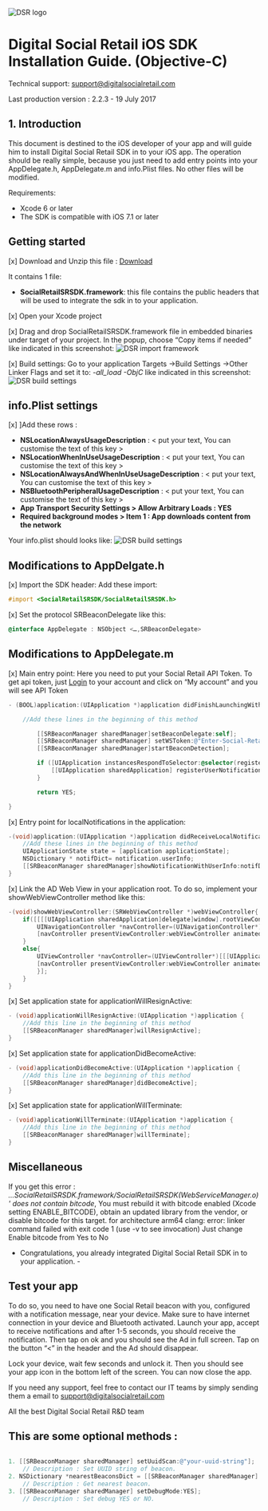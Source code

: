 ![DSR logo](http://cloud.digitalsocialretail.com/img/logo-long-v2.png)

# Digital Social Retail iOS SDK Installation Guide. (Objective-C)
Technical support: support@digitalsocialretail.com

Last production version : 2.2.3 - 19 July 2017

## 1. Introduction

This document is destined to the iOS developer of your app and will guide him to install Digital Social Retail SDK in to your iOS app. The operation should be really simple, because you just need to add entry points into your AppDelegate.h, AppDelegate.m and info.Plist files. No other files will be modified.

Requirements: 
- Xcode 6 or later
- The SDK is compatible with iOS 7.1 or later

## Getting started

[x] Download and Unzip this file : [Download](res/Digital_Social_Retail_SDK_iOS_v2.2.3.zip)

It contains 1 file:
- **SocialRetailSRSDK.framework**: this file contains the public headers that will be used to integrate the sdk in to your application.

[x] Open your Xcode project

[x] Drag and drop SocialRetailSRSDK.framework file in embedded binaries under target of your project. In the popup, choose “Copy items if needed”
like indicated in this screenshot:
![DSR import framework](res/importFramework.png)

[x] Build settings: Go to your application Targets ->Build Settings ->Other Linker Flags and set it to: *-all_load -ObjC* like indicated in this screenshot:
![DSR build settings](res/build-settings.png)

## info.Plist settings

[x] ]Add these rows :

- **NSLocationAlwaysUsageDescription** : < put your text, You can customise the text of this key >
- **NSLocationWhenInUseUsageDescription** : < put your text, You can customise the text of this key >
- **NSLocationAlwaysAndWhenInUseUsageDescription** : < put your text, You can customise the text of this key >
- **NSBluetoothPeripheralUsageDescription** : < put your text, You can customise the text of this key >
- **App Transport Security Settings > Allow Arbitrary Loads : YES**
- **Required background modes > Item 1 : App downloads content from the network**

Your info.plist should looks like:
![DSR build settings](res/infoPlist.png)

## Modifications to AppDelgate.h

[x] Import the SDK header: Add these import:

```Objective-C
#import <SocialRetailSRSDK/SocialRetailSRSDK.h>
```

[x] Set the protocol SRBeaconDelegate like this:

```Objective-C
@interface AppDelegate : NSObject <…,SRBeaconDelegate>
```

## Modifications to AppDelegate.m

[x] Main entry point: Here you need to put your Social Retail API Token. To get api token, just <a href="https://cloud.digitalsocialretail.com" target="_blank">Login</a> to your account and click on “My account” and you will see API Token

```Objective-C
- (BOOL)application:(UIApplication *)application didFinishLaunchingWithOptions:(NSDictionary *)launchOptions {

    //Add these lines in the beginning of this method

        [[SRBeaconManager sharedManager]setBeaconDelegate:self];
        [[SRBeaconManager sharedManager] setWSToken:@"Enter-Social-Retail-API-Token"];
        [[SRBeaconManager sharedManager]startBeaconDetection];

        if ([UIApplication instancesRespondToSelector:@selector(registerUserNotificationSettings:)]) {
            [[UIApplication sharedApplication] registerUserNotificationSettings:[UIUserNotificationSettings settingsForTypes:UIUserNotificationTypeAlert|UIUserNotificationTypeSound categories:nil]];
        }

        return YES;

}
```


[x] Entry point for localNotifications in the application:

```Objective-C
-(void)application:(UIApplication *)application didReceiveLocalNotification:(UILocalNotification *)notification {
    //Add these lines in the beginning of this method    
    UIApplicationState state = [application applicationState];
    NSDictionary * notifDict= notification.userInfo;
    [[SRBeaconManager sharedManager]showNotificationWithUserInfo:notifDict state:state];
}
```

[x] Link the AD Web View in your application root. To do so, implement your showWebViewController method like this:

```Objective-C
-(void)showWebViewController:(SRWebViewController *)webViewController{
    if([[[[UIApplication sharedApplication]delegate]window].rootViewController isKindOfClass:[UINavigationController class]]){
        UINavigationController *navController=(UINavigationController*)[[[UIApplication sharedApplication]delegate]window].rootViewController;
        [navController presentViewController:webViewController animated:YES completion:nil];
    }
    else{
        UIViewController *navController=(UIViewController*)[[[UIApplication     sharedApplication]delegate]window].rootViewController;
        [navController presentViewController:webViewController animated:YES completion:^{
        }];
    }
}
```

[x] Set application state for applicationWillResignActive:

```Objective-C
- (void)applicationWillResignActive:(UIApplication *)application {
    //Add this line in the beginning of this method
    [[SRBeaconManager sharedManager]willResignActive];
}
```

[x] Set application state for applicationDidBecomeActive:

```Objective-C
- (void)applicationDidBecomeActive:(UIApplication *)application {
    //Add this line in the beginning of this method
    [[SRBeaconManager sharedManager]didBecomeActive];
}
```

[x] Set application state for applicationWillTerminate:

```Objective-C
- (void)applicationWillTerminate:(UIApplication *)application {
    //Add this line in the beginning of this method    
    [[SRBeaconManager sharedManager]willTerminate];
}
```

## Miscellaneous
If you get this error : *...SocialRetailSRSDK.framework/SocialRetailSRSDK(WebServiceManager.o)' does not contain bitcode*, You must rebuild it with bitcode enabled (Xcode setting ENABLE_BITCODE), obtain an updated library from the vendor, or disable bitcode for this target. for architecture arm64 clang: error: linker command failed with exit code 1 (use -v to see invocation)
Just change Enable bitcode from Yes to No


-   Congratulations, you already integrated Digital Social Retail SDK in to your application.   -

## Test your app

To do so, you need to have one Social Retail beacon with you, configured with a notification message, near your device. Make sure to have internet connection in your device and Bluetooth activated. Launch your app, accept to receive notifications and after 1-5 seconds, you should receive the notification. Then tap on ok and you should see the Ad in full screen. Tap on the button “<” in the header and the Ad should disappear.

Lock your device, wait few seconds and unlock it. Then you should see your app icon in the bottom left of the screen. You can now close the app.

If you need any support, feel free to contact our IT teams by simply sending them a email to support@digitalsocialretail.com


All the best
Digital Social Retail R&D team

## This are some optional methods : 

```Objective-C

1. [[SRBeaconManager sharedManager] setUuidScan:@"your-uuid-string"]; 
    // Description : Set UUID string of beacon.
2. NSDictionary *nearestBeaconsDict = [[SRBeaconManager sharedManager] getNearestBeaconInfo];
    // Description : Get nearest beacon.
3. [[SRBeaconManager sharedManager] setDebugMode:YES];
    // Description : Set debug YES or NO.
```
